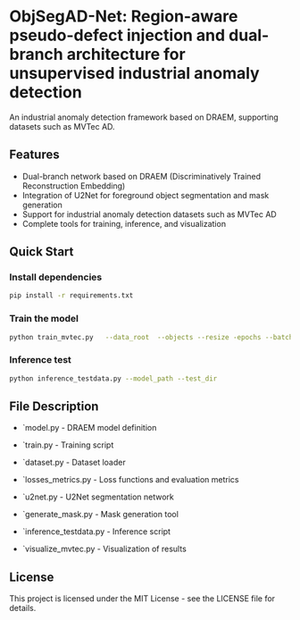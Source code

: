 # ObjSegAD-Net: Region-aware pseudo-defect injection and dual-branch architecture for unsupervised industrial anomaly detection

An industrial anomaly detection framework based on DRAEM, supporting datasets such as MVTec AD.

## Features

- Dual-branch network based on DRAEM (Discriminatively Trained Reconstruction Embedding)  
- Integration of U2Net for foreground object segmentation and mask generation  
- Support for industrial anomaly detection datasets such as MVTec AD  
- Complete tools for training, inference, and visualization  

## Quick Start

### Install dependencies

```bash
pip install -r requirements.txt
```

### Train the model

```bash
python train_mvtec.py   --data_root  --objects --resize -epochs --batch_size --lr -anomaly_source_dir 
```

### Inference test

```bash
python inference_testdata.py --model_path --test_dir
```


## File Description

- `model.py - DRAEM model definition

- `train.py - Training script

- `dataset.py - Dataset loader

- `losses_metrics.py - Loss functions and evaluation metrics

- `u2net.py - U2Net segmentation network

- `generate_mask.py - Mask generation tool

- `inference_testdata.py - Inference script

- `visualize_mvtec.py - Visualization of results


## License

This project is licensed under the MIT License - see the LICENSE
 file for details.